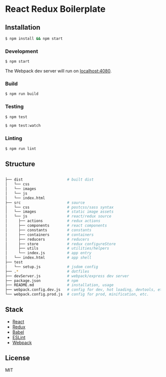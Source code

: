 # React Redux Boilerplate

## Installation

``` bash
$ npm install && npm start
```

### Development

``` bash
$ npm start
```
The Webpack dev server will run on [localhost:4080](http://localhost:4080).

### Build

``` bash
$ npm run build
```

### Testing

``` bash
$ npm test
```
``` bash
$ npm test:watch
```

### Linting

``` bash
$ npm run lint
```

## Structure

``` bash

├── dist                    # built dist
│   └── css                 
│   └── images              
│   └── js                  
│   └── index.html          
├── src                     # source
│   └── css                 # postcss/sass syntax
│   └── images              # static image assets
│   └── js                  # react/redux source
│     ├── actions           # redux actions
│     ├── components        # react components
│     ├── constants         # constants
│     ├── containers        # containers
│     ├── reducers          # reducers
│     ├── store             # redux configureStore
│     ├── utils             # utilities/helpers
│     └── index.js          # app entry
│   └── index.html          # app shell
├── test
│   └── setup.js            # jsdom config
├── .*                      # dotfiles
├── devServer.js            # webpack/express dev server
├── package.json            # npm
├── README.md               # installation, usage
├── webpack.config.dev.js   # config for dev, hot loading, devtools, etc.
└── webpack.config.prod.js  # config for prod, minification, etc.

```


## Stack

  - [React](http://facebook.github.io/react/)
  - [Redux](https://github.com/gaearon/redux)
  - [Babel](https://babeljs.io/)
  - [ESLint](http://eslint.org/)
  - [Webpack](http://webpack.github.io/)

## License

MIT

